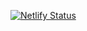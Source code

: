 [![Netlify Status](https://api.netlify.com/api/v1/badges/f6cb9238-2801-448b-b086-3f4214183f35/deploy-status)](https://app.netlify.com/sites/angry-lewin-553f2c/deploys)
